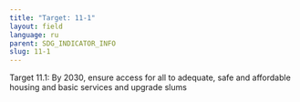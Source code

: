 ```yaml
---
title: "Target: 11-1"
layout: field
language: ru
parent: SDG_INDICATOR_INFO
slug: 11-1
---
```

Target 11.1: By 2030, ensure access for all to adequate, safe and affordable housing and basic services and upgrade slums